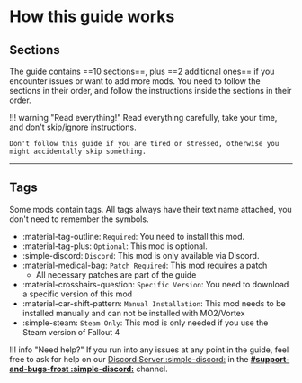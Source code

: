 # How this guide works

## Sections
The guide contains ==10 sections==, plus ==2 additional ones== if you encounter issues or want to add more mods. You need to follow the sections in their order, and follow the instructions inside the sections in their order.

!!! warning "Read everything!"
    Read everything carefully, take your time, and don't skip/ignore instructions. 
    
    Don't follow this guide if you are tired or stressed, otherwise you might accidentally skip something.

--- 
## Tags
Some mods contain tags. All tags always have their text name attached, you don't need to remember the symbols.

* :material-tag-outline: `Required`: You need to install this mod.
* :material-tag-plus: `Optional`: This mod is optional.
* :simple-discord: `Discord`: This mod is only available via Discord.
* :material-medical-bag: `Patch Required`: This mod requires a patch
    - All necessary patches are part of the guide
* :material-crosshairs-question: `Specific Version`: You need to download a specific version of this mod 
* :material-car-shift-pattern: `Manual Installation`: This mod needs to be installed manually and can not be installed with MO2/Vortex
* :simple-steam: `Steam Only`: This mod is only needed if you use the Steam version of Fallout 4

!!! info "Need help?"
    If you run into any issues at any point in the guide, feel free to ask for help on our [Discord Server :simple-discord:](https://discord.com/invite/BaKsm7Fn4A) in the [**#support-and-bugs-frost :simple-discord:**](https://discord.com/channels/238420126985224192/1242558041610522634) channel.